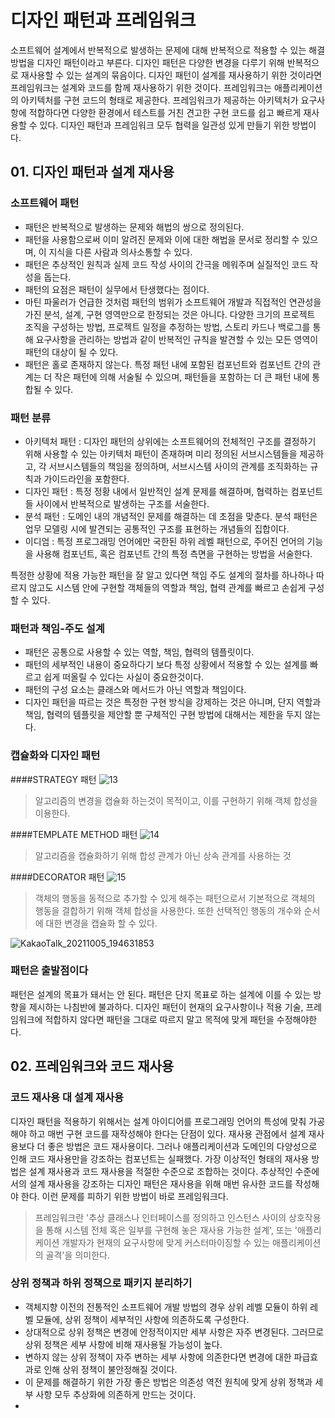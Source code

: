 # 디자인 패턴과 프레임워크
소프트웨어 설계에서 반복적으로 발생하는 문제에 대해 반복적으로 적용할 수 있는 해결 방법을 디자인 패턴이라고 부른다.
디자인 패턴은 다양한 변경을 다루기 위해 반복적으로 재사용할 수 있는 설계의 묶음이다.
디자인 패턴이 설계를 재사용하기 위한 것이라면 프레임워크는 설계와 코드를 함께 재사용하기 위한 것이다. 프레임워크는 애플리케이션의 아키텍처를 구현 코드의 형태로 제공한다. 
프레임워크가 제공하는 아키텍처가 요구사항에 적합하다면 다양한 환경에서 테스트를 거친 견고한 구현 코드를 쉽고 빠르게 재사용할 수 있다.
디자인 패턴과 프레임워크 모두 협력을 일관성 있게 만들기 위한 방법이다.

## 01. 디자인 패턴과 설계 재사용

### 소프트웨어 패턴
 - 패턴은 반복적으로 발생하는 문제와 해법의 쌍으로 정의된다.
 - 패턴을 사용함으로써 이미 알려진 문제와 이에 대한 해법을 문서로 정리할 수 있으며, 이 지식을 다른 사람과 의사소통할 수 있다.
 - 패턴은 추상적인 원칙과 실제 코드 작성 사이의 간극을 메워주며 실질적인 코드 작성을 돕는다.
 - 패턴의 요점은 패턴이 실무에서 탄생했다는 점이다.
 - 마틴 파울러가 언급한 것처럼 패턴의 범위가 소프트웨어 개발과 직접적인 연관성을 가진 분석, 설계, 구현 영역만으로 한정되는 것은 아니다. 다양한 크기의 프로젝트 조직을 구성하는 방법, 프로젝트 일정을 추정하는 방법, 스토리 카드나 백로그를 통해 요구사항을 관리하는 방법과 같이 반복적인 규칙을 발견할 수 있는 모든 영역이 패턴의 대상이 될 수 있다.
 - 패턴은 홀로 존재하지 않는다. 특정 패턴 내에 포함된 컴포넌트와 컴포넌트 간의 관계는 더 작은 패턴에 의해 서술될 수 있으며, 패턴들을 포함하는 더 큰 패턴 내에 통합될 수 있다.

### 패턴 분류
 - 아키텍처 패턴 : 디자인 패턴의 상위에는 소프트웨어의 전체적인 구조를 결정하기 위해 사용할 수 있는 아키텍처 패턴이 존재하며 미리 정의된 서브시스템들을 제공하고, 각 서브시스템들의 책임을 정의하며, 서브시스템 사이의 관계를 조직화하는 규칙과 가이드라인을 포함한다.
 - 디자인 패턴 : 특정 정황 내에서 일반적인 설계 문제를 해결하며, 협력하는 컴포넌트들 사이에서 반복적으로 발생하는 구조를 서술한다.
 - 분석 패턴 : 도메인 내의 개념적인 문제를 해결하는 데 초점을 맞춘다. 분석 패턴은 업무 모델링 시에 발견되는 공통적인 구조를 표현하는 개념들의 집합이다.
 - 이디엄 : 특정 프로그래밍 언어에만 국한된 하위 레벨 패턴으로, 주어진 언어의 기능을 사용해 컴포넌트, 혹은 컴포넌트 간의 특정 측면을 구현하는 방법을 서술한다.

특정한 상황에 적용 가능한 패턴을 잘 알고 있다면 책임 주도 설계의 절차를 하나하나 따르지 않고도 시스템 안에 구현할 객체들의 역할과 책임, 협력 관계를 빠르고 손쉽게 구성할 수 있다.

### 패턴과 책임-주도 설계
 - 패턴은 공통으로 사용할 수 있는 역할, 책임, 협력의 템플릿이다.
 - 패턴의 세부적인 내용이 중요하다기 보다 특정 상황에서 적용할 수 있는 설계를 빠르고 쉽게 떠올릴 수 있다는 사실이 중요한것이다.
 - 패턴의 구성 요소는 클래스와 메서드가 아닌 역할과 책임이다.
 - 디자인 패턴을 따르는 것은 특정한 구현 방식을 강제하는 것은 아니며, 단지 역할과 책임, 협력의 템플릿을 제안할 뿐 구체적인 구현 방법에 대해서는 제한을 두지 않는다.

### 캡슐화와 디자인 패턴

####STRATEGY 패턴
![13](https://user-images.githubusercontent.com/50142323/136009445-30420b93-980b-474e-a0ed-f71d6ee28b6b.png)
> 알고리즘의 변경을 캡슐화 하는것이 목적이고, 이를 구현하기 위해 객체 합성을 이용한다.

####TEMPLATE METHOD 패턴
![14](https://user-images.githubusercontent.com/50142323/136010171-2dd22cb6-0ddd-444c-ae39-83812701ea04.png)
> 알고리즘을 캡슐화하기 위해 합성 관계가 아닌 상속 관계를 사용하는 것

####DECORATOR 패턴
![15](https://user-images.githubusercontent.com/50142323/136010814-8c179f6b-014d-4e1e-ae90-7b9f8ca399b9.png)
> 객체의 행동을 동적으로 추가할 수 있게 해주는 패턴으로서 기본적으로 객체의 행동을 결합하기 위해 객체 합성을 사용한다. 또한 선택적인 행동의 개수와 순서에 대한 변경을 캡슐화 할 수 있다.

![KakaoTalk_20211005_194631853](https://user-images.githubusercontent.com/50142323/136008999-45564c60-0e88-4b7c-b9c9-9a8048118e4f.jpg)
>

### 패턴은 출발점이다
패턴은 설계의 목표가 돼서는 안 된다. 패턴은 단지 목표로 하는 설계에 이를 수 있는 방향을 제시하는 나침반에 불과하다. 
디자인 패턴이 현재의 요구사항이나 적용 기술, 프레임워크에 적합하지 않다면 패턴을 그대로 따르지 말고 목적에 맞게 패턴을 수정해야한다.

## 02. 프레임워크와 코드 재사용

### 코드 재사용 대 설계 재사용
디자인 패턴을 적용하기 위해서는 설계 아이디어를 프로그래밍 언어의 특성에 맞춰 가공해야 하고 매번 구현 코드를 재작성해야 한다는 단점이 있다. 
재사용 관점에서 설계 재사용보다 더 좋은 방법은 코드 재사용이다. 그러나 애플리케이션과 도메인의 다양성으로 인해 코드 재사용만을 강조하는 컴포넌트는 실패했다. 
가장 이상적인 형태의 재사용 방법은 설계 재사용과 코드 재사용을 적절한 수준으로 조합하는 것이다.
추상적인 수준에서의 설계 재사용을 강조하는 디자인 패턴은 재사용을 위해 매번 유사한 코드를 작성해야 한다. 이런 문제를 피하기 위한 방법이 바로 프레임워크다.
> 프레임워크란 '추상 클래스나 인터페이스를 정의하고 인스턴스 사이의 상호작용을 통해 시스템 전체 혹은 일부를 구현해 놓은 재사용 가능한 설계', 또는 '애플리케이션 개발자가 현재의 요구사항에 맞게 커스터마이징할 수 있는 애플리케이션의 골격'을 의미한다.

### 상위 정책과 하위 정책으로 패키지 분리하기
 - 객체지향 이전의 전통적인 소프트웨어 개발 방법의 경우 상위 레벨 모듈이 하위 레벨 모듈에, 상위 정책이 세부적인 사항에 의존하도록 구성한다.
 - 상대적으로 상위 정책은 변경에 안정적이지만 세부 사항은 자주 변경된다. 그러므로 상위 정책은 세부 사항에 비해 재사용될 가능성이 높다.
 - 변하지 않는 상위 정책이 자주 변하는 세부 사항에 의존한다면 변경에 대한 파급효과로 인해 상위 정책이 불안정해질 것이다. 
 - 이 문제를 해결하기 위한 가장 좋은 방법은 의존성 역전 원칙에 맞게 상위 정책과 세부 사항 모두 추상화에 의존하게 만드는 것이다.
 - 
